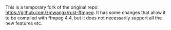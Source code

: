 This is a temporary fork of the original repo: https://github.com/zmwangx/rust-ffmpeg. It has some changes that allow it to be compiled with ffmpeg 4.4, but it does not necessarily support all the new features etc.
